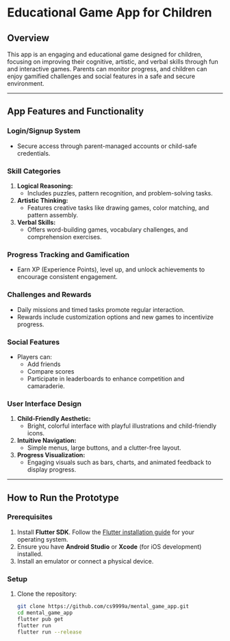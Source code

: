# Educational Game App for Children

## **Overview**
This app is an engaging and educational game designed for children, focusing on improving their cognitive, artistic, and verbal skills through fun and interactive games. Parents can monitor progress, and children can enjoy gamified challenges and social features in a safe and secure environment.

---

## **App Features and Functionality**

### **Login/Signup System**
- Secure access through parent-managed accounts or child-safe credentials.

### **Skill Categories**
1. **Logical Reasoning:**
   - Includes puzzles, pattern recognition, and problem-solving tasks.
2. **Artistic Thinking:**
   - Features creative tasks like drawing games, color matching, and pattern assembly.
3. **Verbal Skills:**
   - Offers word-building games, vocabulary challenges, and comprehension exercises.

### **Progress Tracking and Gamification**
- Earn XP (Experience Points), level up, and unlock achievements to encourage consistent engagement.

### **Challenges and Rewards**
- Daily missions and timed tasks promote regular interaction.
- Rewards include customization options and new games to incentivize progress.

### **Social Features**
- Players can:
  - Add friends
  - Compare scores
  - Participate in leaderboards to enhance competition and camaraderie.

### **User Interface Design**
1. **Child-Friendly Aesthetic:**
   - Bright, colorful interface with playful illustrations and child-friendly icons.
2. **Intuitive Navigation:**
   - Simple menus, large buttons, and a clutter-free layout.
3. **Progress Visualization:**
   - Engaging visuals such as bars, charts, and animated feedback to display progress.

---

## **How to Run the Prototype**

### **Prerequisites**
1. Install **Flutter SDK**. Follow the [Flutter installation guide](https://docs.flutter.dev/get-started/install) for your operating system.
2. Ensure you have **Android Studio** or **Xcode** (for iOS development) installed.
3. Install an emulator or connect a physical device.

### **Setup**
1. Clone the repository:
   ```bash
   git clone https://github.com/cs9999a/mental_game_app.git
   cd mental_game_app
   flutter pub get
   flutter run
   flutter run --release


